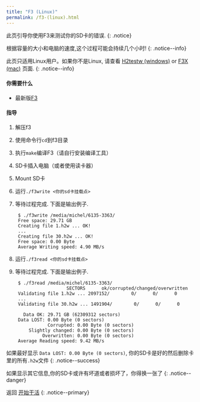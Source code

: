 ```yaml
---
title: "F3 (Linux)"
permalink: /f3-(linux).html
---
```


此页引导你使用F3来测试你的SD卡的错误.
{: .notice}

根据容量的大小和电脑的速度,这个过程可能会持续几个小时!
{: .notice--info}

此页只适用Linux用户。如果你不是Linux, 请查看 [H2testw (windows)](h2testw-(windows).html) or [F3X (mac)](f3x-(mac).html) 页面.
{: .notice--info}

#### 你需要什么

* 最新版[F3](https://github.com/AltraMayor/f3/archive/v6.0.zip)

#### 指导

1. 解压f3
2. 使用命令行`cd`到f3目录
3. 执行`make`编译F3（请自行安装编译工具）
4. SD卡插入电脑（或者使用读卡器）
5. Mount SD卡
6. 运行`./f3write <你的sd卡挂载点>`
7. 等待过程完成. 下面是输出例子.

		$ ./f3write /media/michel/6135-3363/
		Free space: 29.71 GB
		Creating file 1.h2w ... OK!
		...
		Creating file 30.h2w ... OK!
		Free space: 0.00 Byte
		Average Writing speed: 4.90 MB/s

8. 运行`./f3read <你的sd卡挂载点>`
9. 等待过程完成. 下面是输出例子.

		$ ./f3read /media/michel/6135-3363/
		                  SECTORS      ok/corrupted/changed/overwritten
		Validating file 1.h2w ... 2097152/        0/      0/      0
		...
		Validating file 30.h2w ... 1491904/        0/      0/      0

		  Data OK: 29.71 GB (62309312 sectors)
		Data LOST: 0.00 Byte (0 sectors)
			       Corrupted: 0.00 Byte (0 sectors)
			Slightly changed: 0.00 Byte (0 sectors)
			     Overwritten: 0.00 Byte (0 sectors)
		Average Reading speed: 9.42 MB/s

如果最好显示 `Data LOST: 0.00 Byte (0 sectors)`, 你的SD卡是好的然后删除卡里的所有`.h2w`文件
{: .notice--success}

如果显示其它信息,你的SD卡或许有坏道或者损坏了，你得换一张了
{: .notice--danger}

返回 [开始干活](get-started.html)
{: .notice--primary}
